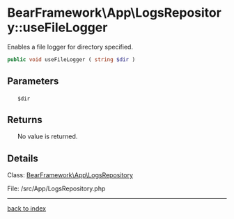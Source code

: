 # BearFramework\App\LogsRepository::useFileLogger

Enables a file logger for directory specified.

```php
public void useFileLogger ( string $dir )
```

## Parameters

&nbsp;&nbsp;&nbsp;&nbsp;&nbsp;&nbsp;`$dir`

## Returns

&nbsp;&nbsp;&nbsp;&nbsp;&nbsp;&nbsp;No value is returned.

## Details

Class: [BearFramework\App\LogsRepository](bearframework.app.logsrepository.class.md)

File: /src/App/LogsRepository.php

---

[back to index](index.md)

